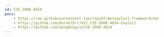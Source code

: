 ```yaml
---
id: CVE-2008-4654
pocs:
    - https://raw.githubusercontent.com/rapid7/metasploit-framework/master/modules/exploits/windows/fileformat/videolan_tivo.rb
    - https://github.com/KernelErr/VLC-CVE-2008-4654-Exploit
    - https://github.com/bongbongco/CVE-2008-4654
---
```

